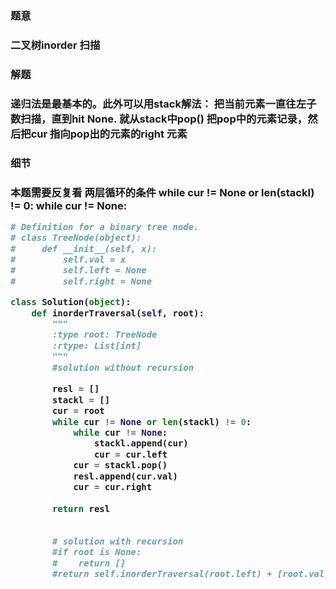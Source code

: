 
<h3>题意<h3>
<p>二叉树inorder 扫描<p>


<h3>解题<h3>
<p>递归法是最基本的。此外可以用stack解法：
把当前元素一直往左子数扫描，直到hit None. 就从stack中pop()
把pop中的元素记录，然后把cur 指向pop出的元素的right 元素<p>


<h3>细节<h3>
<p>本题需要反复看
两层循环的条件
        while cur != None or len(stackl) != 0:
            while cur != None:
<p>



```python
# Definition for a binary tree node.
# class TreeNode(object):
#     def __init__(self, x):
#         self.val = x
#         self.left = None
#         self.right = None

class Solution(object):
    def inorderTraversal(self, root):
        """
        :type root: TreeNode
        :rtype: List[int]
        """
        #solution without recursion
        
        resl = []
        stackl = []
        cur = root
        while cur != None or len(stackl) != 0:
            while cur != None:
                stackl.append(cur)
                cur = cur.left
            cur = stackl.pop()
            resl.append(cur.val)
            cur = cur.right
       
        return resl
        
        
        # solution with recursion
        #if root is None:
        #    return []
        #return self.inorderTraversal(root.left) + [root.val] + self.inorderTraversal(root.right)
```
